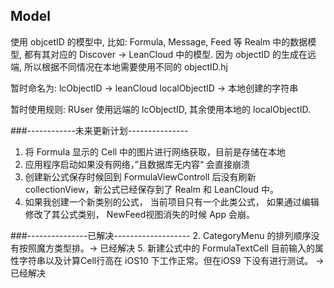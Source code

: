 
## Model
使用 objcetID 的模型中, 比如: Formula, Message, Feed 等 Realm 中的数据模型, 都有其对应的 Discover -> LeanCloud 中的模型. 因为 objectID 的生成在远端, 所以根据不同情况在本地需要使用不同的 objectID.hj

暂时命名为: 
lcObjectID -> leanCloud
localObjectID -> 本地创建的字符串

暂时使用规则:
RUser 使用远端的 lcObjectID, 其余使用本地的 localObjectID.


###------------未来更新计划---------------

1. 将 Formula 显示的 Cell 中的图片进行网络获取，目前是存储在本地
3. 应用程序启动如果没有网络，”且数据库无内容“ 会直接崩溃
4. 创建新公式保存时候回到 FormulaViewControll 后没有刷新 collectionView，新公式已经保存到了 Realm 和 LeanCloud 中。
5. 如果我创建一个新类别的公式， 当前项目只有一个此类公式， 如果通过编辑修改了其公式类别， NewFeed视图消失的时候 App 会崩。


###---------------已解决-------------------
2. CategoryMenu 的排列顺序没有按照魔方类型排。-> 已经解决
5. 新建公式中的 FormulaTextCell 目前输入的属性字符串以及计算Cell行高在 iOS10 下工作正常。但在iOS9 下没有进行测试。 -> 已经解决
